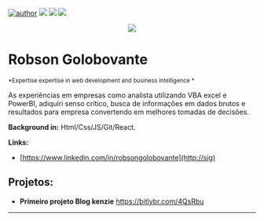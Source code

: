 [![author](https://img.shields.io/badge/author-robson-red.svg)](https://www.linkedin.com/in/robsongolobovante
) ![](https://img.shields.io/badge/-HTML-orange) ![](https://img.shields.io/badge/-CSS-blueviolet) ![](https://img.shields.io/badge/-JavaScript-yellow)

<p align="center">
  <img src="databanner.png" >
</p>

# Robson Golobovante
<sub>*Expertise expertise in web development and business intelligence *</sub>

As experiências em empresas como analista utilizando VBA excel e PowerBI, adiquiri senso crítico, busca
de informações em dados brutos e resultados para empresa convertendo em melhores tomadas de decisões.

**Background in:** Html/Css/JS/Git/React.

**Links:**
* [https://www.linkedin.com/in/robsongolobovante](http://sig)


## Projetos:

* **Primeiro projeto Blog kenzie** https://bitlybr.com/4QsRbu
---
